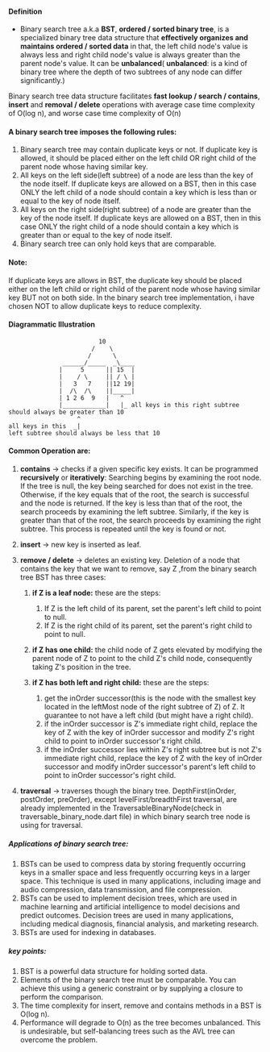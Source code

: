 #### Definition
- Binary search tree a.k.a **BST**, **ordered / sorted binary tree**, is a specialized binary tree data structure that **effectively organizes and maintains ordered / sorted data** in that, the left child node's value is always less and right child node's value is always greater than the parent node's value. It can be **unbalanced**( **unbalanced**: is a kind of binary tree where the depth of two subtrees of any node can differ significantly.)
 
 Binary search tree data structure facilitates **fast lookup / search / contains**, **insert** and **removal / delete** operations with average case time complexity of O(log n), and worse case time complexity of O(n)


 #### A binary search tree imposes the following rules:
 1. Binary search tree may contain duplicate keys or not. If duplicate key is allowed, it should be placed either on the left child OR right child of the parent node whose having similar key.
 2. All keys on the left side(left subtree) of a node are less than the key of the node itself. If duplicate keys are allowed on a BST, then in this case ONLY the left child of a node should contain a key which is less than or equal to the key of node itself.
 3. All keys on the right side(right subtree) of a node are greater than the key of the node itself. If duplicate keys are allowed on a BST, then in this case ONLY the right child of a node should contain a key which is greater than or equal to the key of node itself.
 4. Binary search tree can only hold keys that are comparable.

#### Note:
If duplicate keys are allows in BST, the duplicate key should be placed either on the left child or right child of the parent node whose having similar key BUT not on both side.
In the binary search tree implementation, i have chosen NOT to allow duplicate keys to reduce complexity.

#### Diagrammatic Illustration
```
                         10
                       /    \
                      /      \
               ______/_____  _\____
              |     5      || 15  |
              |    / \     || / \ |
              |   3   7    ||12 19|
              |  /\  /\    ||_____|  
              | 1 2 6  9   |   ^
              |____________|   |_ all keys in this right subtree should always be greater than 10
                   ^
all keys in this  _|
left subtree should always be less that 10
```

#### Common Operation are:
1. **contains** -> checks if a given specific key exists. It can be programmed **recursively** or **iteratively**: Searching begins by examining the root node. If the tree is null, the key being searched for does not exist in the tree. Otherwise, if the key equals that of the root, the search is successful and the node is returned. If the key is less than that of the root, the search proceeds by examining the left subtree. Similarly, if the key is greater than that of the root, the search proceeds by examining the right subtree. This process is repeated until the key is found or not.
   
2. **insert** -> new key is inserted as leaf.
   
3. **remove / delete** -> deletes an existing key. Deletion of a node that contains the key that we want to remove, say Z ,from the binary search tree BST has three cases:
   1. **if Z is a leaf node:** these are the steps:
      1. If Z is the left child of its parent, set the parent's left child to point to null.
      2. If Z is the right child of its parent, set the parent's right child to point to null.
   
   2. **if Z has one child:** the child node of Z gets elevated by modifying the parent node of Z to point to the child Z's child node, consequently taking Z's position in the tree.
   
   3. **if Z has both left and right child:** these are the steps:
      1. get the inOrder successor(this is the node with the smallest key located in the leftMost node of the right subtree of Z) of Z. It guarantee to not have a left child (but might have a right child).
      2. if the inOrder successor is Z's immediate right child, replace the key of Z with the key of inOrder successor and modify Z's right child to point to inOrder successor's right child.
      3. if the inOrder successor lies within Z's right subtree but is not Z's immediate right child, replace the key of Z with the key of inOrder successor and modify inOrder successor's parent's left child to point to inOrder successor's right child.

4. **traversal** -> traverses though the binary tree. DepthFirst(inOrder, postOrder, preOrder), except levelFirst/breadthFirst traversal, are already implemented in the TraversableBinaryNode(check in traversable_binary_node.dart file) in which binary search tree node is using for traversal.
   

##### Applications of binary search tree:
1. BSTs can be used to compress data by storing frequently occurring keys in a smaller space and less frequently occurring keys in a larger space. This technique is used in many applications, including image and audio compression, data transmission, and file compression.
2. BSTs can be used to implement decision trees, which are used in machine learning and artificial intelligence to model decisions and predict outcomes. Decision trees are used in many applications, including medical diagnosis, financial analysis, and marketing research.
3. BSTs are used for indexing in databases.


##### key points:
1. BST is a powerful data structure for holding sorted data.
2. Elements of the binary search tree must be comparable. You can achieve this using a generic constraint or by supplying a closure to perform the comparison.
3. The time complexity for insert, remove and contains methods in a BST is O(log n).
4. Performance will degrade to O(n) as the tree becomes unbalanced. This is undesirable, but self-balancing trees such as the AVL tree can overcome the problem.


